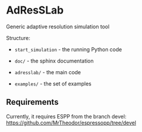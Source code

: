 AdResSLab
===========================

Generic adaptive resolution simulation tool

Structure:

 - `start_simulation` - the running Python code

 - ``doc/``  - the sphinx documentation
 - ``adresslab/``  - the main code

 - ``examples/`` - the set of examples

Requirements
-------------

Currently, it requires ESPP from the branch devel: https://github.com/MrTheodor/espressopp/tree/devel
